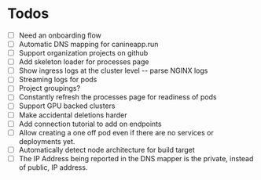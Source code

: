 # Todos
- [ ] Need an onboarding flow
- [ ] Automatic DNS mapping for canineapp.run
- [ ] Support organization projects on github
- [ ] Add skeleton loader for processes page
- [ ] Show ingress logs at the cluster level -- parse NGINX logs
- [ ] Streaming logs for pods
- [ ] Project groupings?
- [ ] Constantly refresh the processes page for readiness of pods
- [ ] Support GPU backed clusters
- [ ] Make accidental deletions harder
- [ ] Add connection tutorial to add on endpoints
- [ ] Allow creating a one off pod even if there are no services or deployments yet.
- [ ] Automatically detect node architecture for build target
- [ ] The IP Address being reported in the DNS mapper is the private, instead of public, IP address.